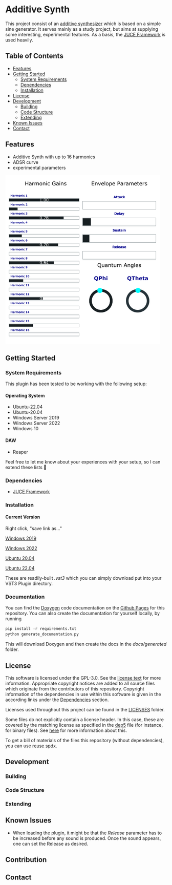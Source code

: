 <!--
Additive Synth - Experimental Synthesizer with some features to explore.
 
 Copyright (C) 2023 Christoph Wellm <christoph.wellm@creaflect.de>

 This program is free software: you can redistribute it and/or modify it under the terms of the 
 GNU General Public License version 3 as published by the Free Software Foundation.
 
 This program is distributed in the hope that it will be useful, but WITHOUT ANY WARRANTY; without 
 even the implied warranty of MERCHANTABILITY or FITNESS FOR A PARTICULAR PURPOSE.  See the GNU 
 General Public License for more details. 
 
 You should have received a copy of the GNU General Public License along with this program.  
 If not, see <http://www.gnu.org/licenses/>.
  
 SPDX-License-Identifier: GPL-3.0-only
-->

# Additive Synth

This project consist of an [additive synthesizer](https://en.wikipedia.org/wiki/Additive_synthesis) which is based on a simple sine generator. 
It serves mainly as a study project, but aims at supplying some interesting, experimental features.
As a basis, the [JUCE Framework](https://github.com/juce-framework/JUCE) is used heavily. 

## Table of Contents

* [Features](#features)
* [Getting Started](#getting-started)
    * [System Requirements](#system-requirements)
    * [Dependencies](#dependencies)
    * [Installation](#installation)
* [License](#license)
* [Development](#development)
    * [Building](#building)
    * [Code Structure](#code-structure)
    * [Extending](#extending)
* [Known Issues](#known-issues)
* [Contact](#contact)

## Features

* Additive Synth with up to 16 harmonics
* ADSR curve 
* experimental parameters

![Screenshot of the current version of the plugin.](/res/shotv_0_1.png)

## Getting Started

### System Requirements

This plugin has been tested to be working with the following setup:

#### Operating System

* Ubuntu-22.04
* Ubuntu-20.04
* Windows Server 2019
* Windows Server 2022
* Windows 10

#### DAW

* Reaper 

Feel free to let me know about your experiences with your setup, so I can extend these lists :slightly_smiling_face:	

### Dependencies

- [JUCE Framework](https://github.com/juce-framework/JUCE)

### Installation

#### Current Version

Right click, "save link as..."

[Windows 2019](artifacts/windows-2019-V0.1.zip)

[Windows 2022](artifacts/windows-2022-V0.1.zip)

[Ubuntu 20.04](artifacts/ubuntu-20.04-V0.1.zip)

[Ubuntu 22.04](artifacts/ubuntu-22.04-V0.1.zip)

These are readily-built _.vst3_ which you can simply download put into your VST3 Plugin directory. 

### Documentation

You can find the [Doxygen](https://www.doxygen.nl/index.html) code documentation on the [Github Pages](https://cwellm.github.io/VST_Plugin/) for this repository. You can also create the 
documentation for yourself locally, by running 

```python
pip install -r requirements.txt
python generate_documentation.py
```
This will download Doxygen and then create the docs in the _docs/generated_ folder. 

## License

This software is licensed under the GPL-3.0. See the [license text](LICENSE) for more information. Appropriate copyright notices are
added to all source files which originate from the contributors of this repository. Copyright information of the dependencies in use
within this software is given in the according links under the [Dependencies](#dependencies) section.

Licenses used throughout this project can be found in the [LICENSES](LICENSES) folder. 

Some files do not explicitly contain a license header. In this case, these are covered by the matching license as specified
in the [dep5](.reuse/dep5) file (for instance, for binary files). See [here](https://reuse.software/faq/#bulk-license) for more information about this.

To get a bill of materials of the files this repository (without dependencies), you can use [reuse spdx](https://reuse.readthedocs.io/en/latest/readme.html#usage).

## Development

### Building

### Code Structure

### Extending

## Known Issues

- When loading the plugin, it might be that the *Release* parameter has to be increased before any sound is produced.
Once the sound appears, one can set the Release as desired.

## Contribution

## Contact
